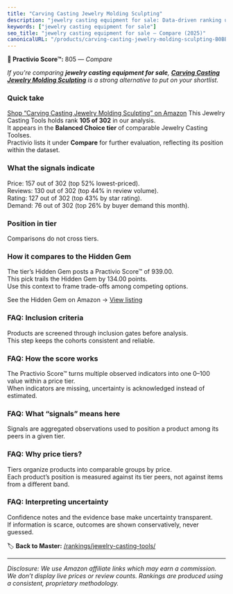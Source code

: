```yaml
---
title: "Carving Casting Jewelry Molding Sculpting"
description: "jewelry casting equipment for sale: Data-driven ranking using the Practivio Score™. Positioned by quality, value, demand, findability, momentum."
keywords: ["jewelry casting equipment for sale"]
seo_title: "jewelry casting equipment for sale — Compare (2025)"
canonicalURL: "/products/carving-casting-jewelry-molding-sculpting-B0BBQ4RMRR/"
---
```


**🛒 Practivio Score™:** 805 — _Compare_


*If you're comparing **jewelry casting equipment for sale**, **[Carving Casting Jewelry Molding Sculpting](https://www.amazon.com/dp/B0BBQ4RMRR?tag=practivio-20)** is a strong alternative to put on your shortlist.*
### Quick take
[Shop “Carving Casting Jewelry Molding Sculpting” on Amazon](https://www.amazon.com/dp/B0BBQ4RMRR?tag=practivio-20)
This Jewelry Casting Tools holds rank **105 of 302** in our analysis.  
It appears in the **Balanced Choice tier** of comparable Jewelry Casting Toolses.  
Practivio lists it under **Compare** for further evaluation, reflecting its position within the dataset.

### What the signals indicate
Price: 157 out of 302 (top 52% lowest-priced).  
Reviews: 130 out of 302 (top 44% in review volume).  
Rating: 127 out of 302 (top 43% by star rating).  
Demand: 76 out of 302 (top 26% by buyer demand this month).

### Position in tier
Comparisons do not cross tiers.

### How it compares to the Hidden Gem
The tier’s Hidden Gem posts a Practivio Score™ of 939.00.  
This pick trails the Hidden Gem by 134.00 points.  
Use this context to frame trade-offs among competing options.  

See the Hidden Gem on Amazon → [View listing](https://www.amazon.com/dp/B0834C5T12?tag=practivio-20)

### FAQ: Inclusion criteria
Products are screened through inclusion gates before analysis.  
This step keeps the cohorts consistent and reliable.

### FAQ: How the score works
The Practivio Score™ turns multiple observed indicators into one 0–100 value within a price tier.  
When indicators are missing, uncertainty is acknowledged instead of estimated.

### FAQ: What “signals” means here
Signals are aggregated observations used to position a product among its peers in a given tier.

### FAQ: Why price tiers?
Tiers organize products into comparable groups by price.  
Each product’s position is measured against its tier peers, not against items from a different band.

### FAQ: Interpreting uncertainty
Confidence notes and the evidence base make uncertainty transparent.  
If information is scarce, outcomes are shown conservatively, never guessed.

<!-- Missing template for Compare/CompareWithinPriceClass -->


🏷️ **Back to Master:** [/rankings/jewelry-casting-tools/](/rankings/jewelry-casting-tools/)

---
_Disclosure: We use Amazon affiliate links which may earn a commission. We don’t display live prices or review counts. Rankings are produced using a consistent, proprietary methodology._
